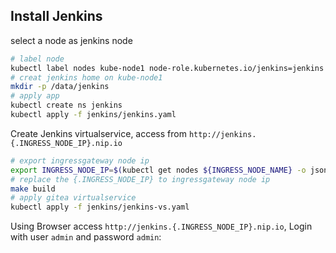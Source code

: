 ## Install Jenkins


select a node as jenkins node

```bash
# label node
kubectl label nodes kube-node1 node-role.kubernetes.io/jenkins=jenkins
# creat jenkins home on kube-node1
mkdir -p /data/jenkins
# apply app
kubectl create ns jenkins
kubectl apply -f jenkins/jenkins.yaml
```

Create Jenkins virtualservice, access from `http://jenkins.{.INGRESS_NODE_IP}.nip.io`

```bash
# export ingressgateway node ip
export INGRESS_NODE_IP=$(kubectl get nodes ${INGRESS_NODE_NAME} -o jsonpath='{ .status.addresses[?(@.type=="InternalIP")].address }')
# replace the {.INGRESS_NODE_IP} to ingressgateway node ip
make build
# apply gitea virtualservice
kubectl apply -f jenkins/jenkins-vs.yaml
```

Using Browser access `http://jenkins.{.INGRESS_NODE_IP}.nip.io`, Login with user `admin` and password `admin`:

